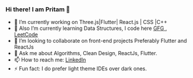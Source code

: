 ### Hi there! I am Pritam 👋

- 🔭 I’m currently working on Three.js|Flutter| React.js | CSS |C++
- 🌱 Also I’m currently learning Data Structures, I code here <a href="https://auth.geeksforgeeks.org/user/pritamk47"> GFG </a>, <a href="https://leetcode.com/Pritamk47/"> LeetCode </a>
- 👯 I’m looking to collaborate on front-end projects Preferably Flutter and ReactJs
- 💬 Ask me about Algorithms, Clean Design, ReactJs, Flutter.
- 📫 How to reach me: <a href="https://www.linkedin.com/in/pritam-kushwah-146102192/"> LinkedIn </a>
- ⚡ Fun fact: I do prefer light theme IDEs over dark ones.





